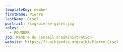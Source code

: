 ```yaml
---
templateKey: member
firstName: Pierre
lastName: Gisel
portrait: /img/pierre-gisel.jpg
roles:
  - FOUNDER
job: Membre du Conseil d'administration
website: https://fr.wikipedia.org/wiki/Pierre_Gisel
---
```

